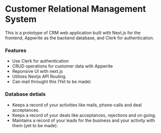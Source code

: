 # Customer Relational Management System

This is a prototype of CRM web application built with Next.js for the frontend, Appwrite as the backend database, and Clerk for authentication.

### Features

- Use Clerk for authentication
- CRUD operations for customer data with Appwrite
- Reponsive UI with next.js
- Utilizes Nextjs API Routing
- Can mail throught this (Yet to be made)

### Database detials

- Keeps a record of your activities like mails, phone-calls and deal acceptances.
- Keeps a record of your deals like acceptances, rejections and on going.
- Maintains a record of your leads for the business and your activity with them (yet to be made).
